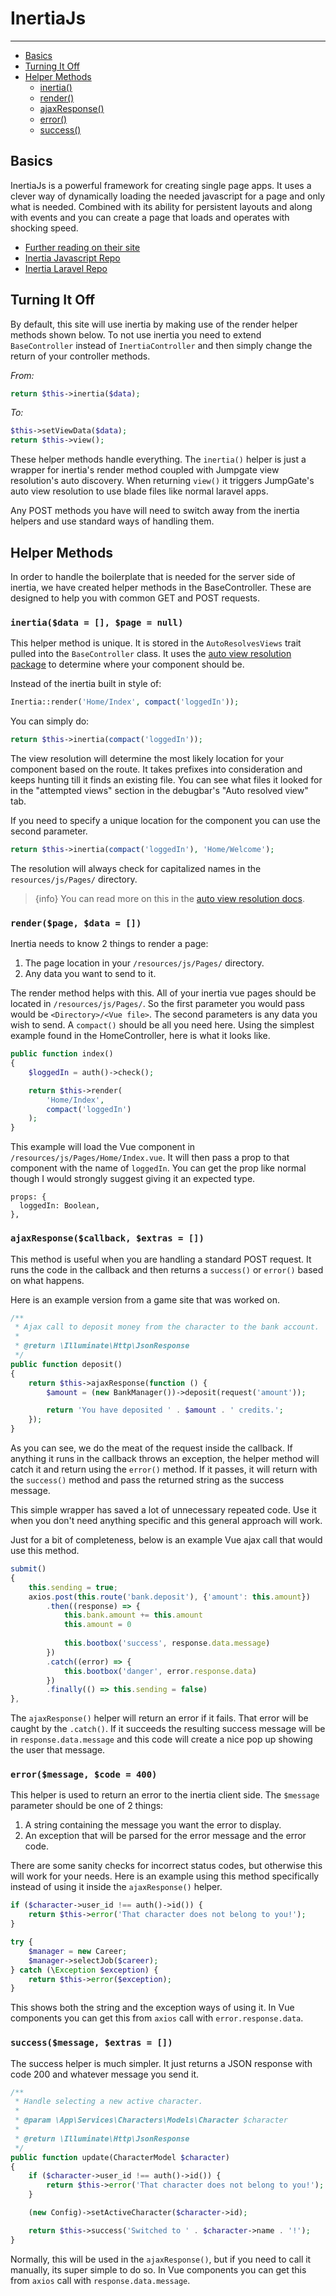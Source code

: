 # InertiaJs

---

- [Basics](#basics)
- [Turning It Off](#turning-it-off)
- [Helper Methods](#helper-methods)
    - [inertia()](#inertia)
    - [render()](#render)
    - [ajaxResponse()](#ajax-response)
    - [error()](#error)
    - [success()](#success)

<a name="basics"></a>
## Basics
InertiaJs is a powerful framework for creating single page apps.  It uses a clever way of dynamically loading the needed 
javascript for a page and only what is needed.  Combined with its ability for persistent layouts and along with events 
and you can create a page that loads and operates with shocking speed.

- [Further reading on their site](https://inertiajs.com/)
- [Inertia Javascript Repo](https://github.com/inertiajs/inertia)
- [Inertia Laravel Repo](https://github.com/inertiajs/inertia-laravel)

<a name="turning-it-off"></a>
## Turning It Off
By default, this site will use inertia by making use of the render helper methods shown below.  To not use inertia you 
need to extend `BaseController` instead of `InertiaController` and then simply change the return of your controller 
methods.

*From:*
```php
return $this->inertia($data);
```

*To:*
```php
$this->setViewData($data);
return $this->view();
```

These helper methods handle everything.  The `inertia()` helper is just a wrapper for inertia's render method coupled with 
Jumpgate view resolution's auto discovery.  When returning `view()` it triggers JumpGate's auto view resolution to use blade 
files like normal laravel apps.

Any POST methods you have will need to switch away from the inertia helpers and use standard ways of handling them.

<a name="helper-methods"></a>
## Helper Methods
In order to handle the boilerplate that is needed for the server side of inertia, we have created helper methods in the 
BaseController.  These are designed to help you with common GET and POST requests.

<a name="inertia"></a>
### `inertia($data = [], $page = null)`
This helper method is unique.  It is stored in the `AutoResolvesViews` trait pulled into the `BaseController` class.  It 
uses the [auto view resolution package](/docs/{{version}}/views-usage) to determine where your component should be.

Instead of the inertia built in style of:

```php
Inertia::render('Home/Index', compact('loggedIn'));
```

You can simply do:

```php
return $this->inertia(compact('loggedIn'));
```

The view resolution will determine the most likely location for your component based on the route.  It takes prefixes into 
consideration and keeps hunting till it finds an existing file.  You can see what files it looked for in the "attempted views" 
section in the debugbar's "Auto resolved view" tab.

If you need to specify a unique location for the component you can use the second parameter.

```php
return $this->inertia(compact('loggedIn'), 'Home/Welcome');
```

The resolution will always check for capitalized names in the `resources/js/Pages/` directory.

> {info} You can read more on this in the [auto view resolution docs](/docs/{{version}}/views-usage).

<a name="render"></a>
### `render($page, $data = [])`
Inertia needs to know 2 things to render a page:

1. The page location in your `/resources/js/Pages/` directory.
1. Any data you want to send to it.

The render method helps with this.  All of your inertia vue pages should be located in `/resources/js/Pages/`.  So the 
first parameter you would pass would be `<Directory>/<Vue file>`.  The second parameters is any data you wish to send.  A 
`compact()` should be all you need here.  Using the simplest example found in the HomeController, here is what it looks 
like.

```php
public function index()
{
    $loggedIn = auth()->check();

    return $this->render(
        'Home/Index',
        compact('loggedIn')
    );
}
```

This example will load the Vue component in `/resources/js/Pages/Home/Index.vue`.  It will then pass a prop to that 
component with the name of `loggedIn`.  You can get the prop like normal though I would strongly suggest giving it an 
expected type.

```vue
props: {
  loggedIn: Boolean,
},
```

<a name="ajax-response"></a>
### `ajaxResponse($callback, $extras = [])`
This method is useful when you are handling a standard POST request.  It runs the code in the callback and then returns 
a `success()` or `error()` based on what happens.

Here is an example version from a game site that was worked on.

```php
/**
 * Ajax call to deposit money from the character to the bank account.
 *
 * @return \Illuminate\Http\JsonResponse
 */
public function deposit()
{
    return $this->ajaxResponse(function () {
        $amount = (new BankManager())->deposit(request('amount'));

        return 'You have deposited ' . $amount . ' credits.';
    });
}
```

As you can see, we do the meat of the request inside the callback.  If anything it runs in the callback throws an exception, 
the helper method will catch it and return using the `error()` method.  If it passes, it will return with the `success()` 
method and pass the returned string as the success message.

This simple wrapper has saved a lot of unnecessary repeated code.  Use it when you don't need anything specific and this 
general approach will work.

Just for a bit of completeness, below is an example Vue ajax call that would use this method.

```javascript
submit()
{
    this.sending = true;
    axios.post(this.route('bank.deposit'), {'amount': this.amount})
        .then((response) => {
            this.bank.amount += this.amount
            this.amount = 0
            
            this.bootbox('success', response.data.message)
        })
        .catch((error) => {
            this.bootbox('danger', error.response.data)
        })
        .finally(() => this.sending = false)
},
```

The `ajaxResponse()` helper will return an error if it fails.  That error will be caught by the `.catch()`.  If it succeeds 
the resulting success message will be in `response.data.message` and this code will create a nice pop up showing the user 
that message.

<a name="error"></a>
### `error($message, $code = 400)`
This helper is used to return an error to the inertia client side.  The `$message` parameter should be one of 2 things:

1. A string containing the message you want the error to display.
1. An exception that will be parsed for the error message and the error code.

There are some sanity checks for incorrect status codes, but otherwise this will work for your needs.  Here is an example 
using this method specifically instead of using it inside the `ajaxResponse()` helper.

```php
if ($character->user_id !== auth()->id()) {
    return $this->error('That character does not belong to you!');
}

try {
    $manager = new Career;
    $manager->selectJob($career);
} catch (\Exception $exception) {
    return $this->error($exception);
}
```

This shows both the string and the exception ways of using it.  In Vue components you can get this from `axios` call 
with `error.response.data`.

<a name="success"></a>
### `success($message, $extras = [])`
The success helper is much simpler.  It just returns a JSON response with code 200 and whatever message you send it.

```php
/**
 * Handle selecting a new active character.
 *
 * @param \App\Services\Characters\Models\Character $character
 *
 * @return \Illuminate\Http\JsonResponse
 */
public function update(CharacterModel $character)
{
    if ($character->user_id !== auth()->id()) {
        return $this->error('That character does not belong to you!');
    }

    (new Config)->setActiveCharacter($character->id);

    return $this->success('Switched to ' . $character->name . '!');
}
```

Normally, this will be used in the `ajaxResponse()`, but if you need to call it manually, its super simple to do so.  In 
Vue components you can get this from `axios` call with `response.data.message`.

